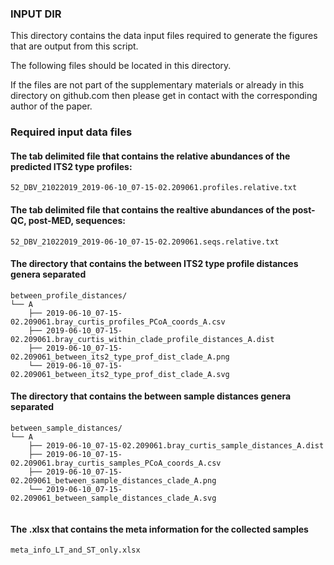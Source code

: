 ### INPUT DIR
This directory contains the data input files required to generate the figures that are output from this script.

The following files should be located in this directory.

If the files are not part of the supplementary materials or already in this directory on github.com
then please get in contact with the corresponding author of the paper.

### Required input data files

#### The tab delimited file that contains the relative abundances of the predicted ITS2 type profiles:

`52_DBV_21022019_2019-06-10_07-15-02.209061.profiles.relative.txt`

#### The tab delimited file that contains the realtive abundances of the post-QC, post-MED, sequences:

`52_DBV_21022019_2019-06-10_07-15-02.209061.seqs.relative.txt`

#### The directory that contains the between ITS2 type profile distances genera separated

```
between_profile_distances/
└── A
    ├── 2019-06-10_07-15-02.209061.bray_curtis_profiles_PCoA_coords_A.csv
    ├── 2019-06-10_07-15-02.209061.bray_curtis_within_clade_profile_distances_A.dist
    ├── 2019-06-10_07-15-02.209061_between_its2_type_prof_dist_clade_A.png
    └── 2019-06-10_07-15-02.209061_between_its2_type_prof_dist_clade_A.svg
```
#### The directory that contains the between sample distances genera separated

```
between_sample_distances/
└── A
    ├── 2019-06-10_07-15-02.209061.bray_curtis_sample_distances_A.dist
    ├── 2019-06-10_07-15-02.209061.bray_curtis_samples_PCoA_coords_A.csv
    ├── 2019-06-10_07-15-02.209061_between_sample_distances_clade_A.png
    └── 2019-06-10_07-15-02.209061_between_sample_distances_clade_A.svg


```

#### The .xlsx that contains the meta information for the collected samples

`meta_info_LT_and_ST_only.xlsx`
